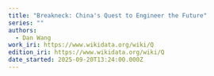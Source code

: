 ```yaml
---
title: "Breakneck: China's Quest to Engineer the Future"
series: ""
authors:
  - Dan Wang
work_iri: https://www.wikidata.org/wiki/Q
edition_iri: https://www.wikidata.org/wiki/Q
date_started: 2025-09-20T13:24:00.000Z
---
```

